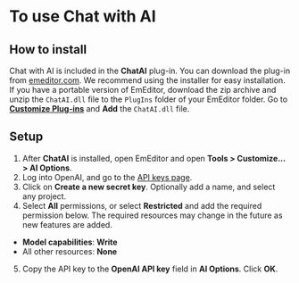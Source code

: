 # To use Chat with AI

## How to install
Chat with AI is included in the **ChatAI** plug-in. You can download the plug-in from [emeditor.com](https://www.emeditor.com/download-chatai/). We recommend using the installer for easy installation. If you have a portable version of EmEditor, download the zip archive and unzip the `ChatAI.dll` file to the `PlugIns` folder of your EmEditor folder. Go to [**Customize Plug-ins**](../../cmd/tools/customize_plug_ins) and **Add** the `ChatAI.dll` file.

## Setup
1. After **ChatAI** is installed, open EmEditor and open **Tools > Customize... > AI Options**.
2. Log into OpenAI, and go to the [API keys page](https://platform.openai.com/settings/organization/api-keys).
3. Click on **Create a new secret key**. Optionally add a name, and select any project.
4. Select **All** permissions, or select **Restricted** and add the required permission below. The required resources may change in the future as new features are added.
- **Model capabilities**: **Write**
- All other resources: **None**
5. Copy the API key to the **OpenAI API key** field in **AI Options**. Click **OK**.